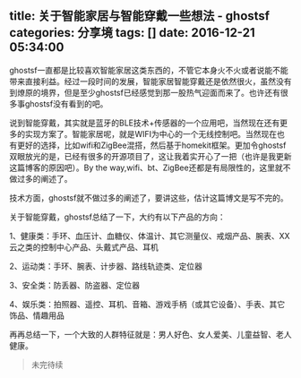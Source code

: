 title: 关于智能家居与智能穿戴一些想法 - ghostsf
categories: 分享境
tags: []
date: 2016-12-21 05:34:00
---
ghostsf一直都是比较喜欢智能家居这类东西的，不管它本身火不火或者说能不能带来直接利益。经过一段时间的发展，智能家居智能穿戴还是依然很火，虽然没有到燎原的境界，但是至少ghostsf已经感觉到那一股热气迎面而来了。也许还有很多事ghostsf没有看到的吧。

说到智能穿戴，其实就是蓝牙的BLE技术+传感器的一个应用吧，当然现在还有更多的实现方案了。智能家居呢，就是WIFI为中心的一个无线控制吧。当然现在也有更好的选择，比如wifi和ZigBee混搭，然后基于homekit框架。更加令ghostsf双眼放光的是，已经有很多的开源项目了，这让我着实开心了一把（也许是我更新这篇博客的原因吧）。By the way,wifi、bt、ZigBee还都是有局限性的，这里就不做过多的阐述了。

技术方面，ghostsf就不做过多的阐述了，要讲这些，估计这篇博文是写不完的。

关于智能穿戴，ghostsf总结了一下，大约有以下产品的方向：

1、健康类：手环、血压计、血糖仪、体温计、其它测量仪、戒烟产品、腕表、XX云之类的控制中心产品、头戴式产品、耳机

2、运动类：手环、腕表、计步器、路线轨迹类、定位器

3、安全类：防丢器、防盗器、定位器

4、娱乐类：拍照器、遥控、耳机、音箱、游戏手柄（或其它设备）、手表、其它饰品、情趣用品

再再总结一下，一个大致的人群特征就是：男人好色、女人爱美、儿童益智、老人健康。

> 未完待续
